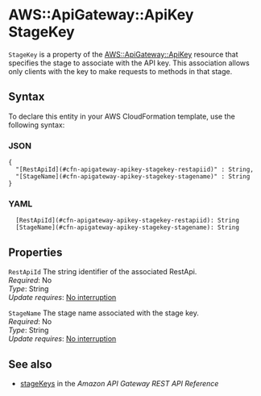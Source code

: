 # AWS::ApiGateway::ApiKey StageKey<a name="aws-properties-apigateway-apikey-stagekey"></a>

`StageKey` is a property of the [AWS::ApiGateway::ApiKey](https://docs.aws.amazon.com/AWSCloudFormation/latest/UserGuide/aws-resource-apigateway-apikey.html) resource that specifies the stage to associate with the API key\. This association allows only clients with the key to make requests to methods in that stage\.

## Syntax<a name="aws-properties-apigateway-apikey-stagekey-syntax"></a>

To declare this entity in your AWS CloudFormation template, use the following syntax:

### JSON<a name="aws-properties-apigateway-apikey-stagekey-syntax.json"></a>

```
{
  "[RestApiId](#cfn-apigateway-apikey-stagekey-restapiid)" : String,
  "[StageName](#cfn-apigateway-apikey-stagekey-stagename)" : String
}
```

### YAML<a name="aws-properties-apigateway-apikey-stagekey-syntax.yaml"></a>

```
  [RestApiId](#cfn-apigateway-apikey-stagekey-restapiid): String
  [StageName](#cfn-apigateway-apikey-stagekey-stagename): String
```

## Properties<a name="aws-properties-apigateway-apikey-stagekey-properties"></a>

`RestApiId`  <a name="cfn-apigateway-apikey-stagekey-restapiid"></a>
The string identifier of the associated RestApi\.  
*Required*: No  
*Type*: String  
*Update requires*: [No interruption](https://docs.aws.amazon.com/AWSCloudFormation/latest/UserGuide/using-cfn-updating-stacks-update-behaviors.html#update-no-interrupt)

`StageName`  <a name="cfn-apigateway-apikey-stagekey-stagename"></a>
The stage name associated with the stage key\.  
*Required*: No  
*Type*: String  
*Update requires*: [No interruption](https://docs.aws.amazon.com/AWSCloudFormation/latest/UserGuide/using-cfn-updating-stacks-update-behaviors.html#update-no-interrupt)

## See also<a name="aws-properties-apigateway-apikey-stagekey--seealso"></a>
+ [stageKeys](https://docs.aws.amazon.com/apigateway/latest/api/API_CreateApiKey.html#stageKeys) in the *Amazon API Gateway REST API Reference*


